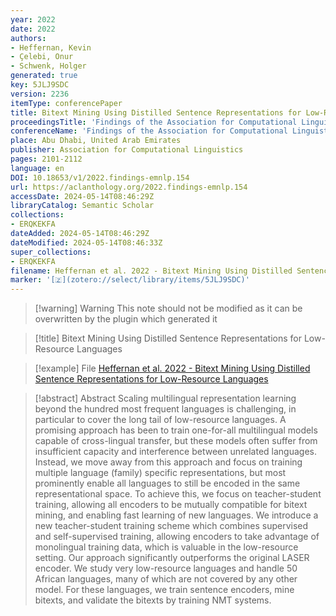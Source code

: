 ```yaml
---
year: 2022
date: 2022
authors:
- Heffernan, Kevin
- Çelebi, Onur
- Schwenk, Holger
generated: true
key: 5JLJ9SDC
version: 2236
itemType: conferencePaper
title: Bitext Mining Using Distilled Sentence Representations for Low-Resource Languages
proceedingsTitle: 'Findings of the Association for Computational Linguistics: EMNLP 2022'
conferenceName: 'Findings of the Association for Computational Linguistics: EMNLP 2022'
place: Abu Dhabi, United Arab Emirates
publisher: Association for Computational Linguistics
pages: 2101-2112
language: en
DOI: 10.18653/v1/2022.findings-emnlp.154
url: https://aclanthology.org/2022.findings-emnlp.154
accessDate: 2024-05-14T08:46:29Z
libraryCatalog: Semantic Scholar
collections:
- ERQKEKFA
dateAdded: 2024-05-14T08:46:29Z
dateModified: 2024-05-14T08:46:33Z
super_collections:
- ERQKEKFA
filename: Heffernan et al. 2022 - Bitext Mining Using Distilled Sentence Representations for Low-Resource Languages
marker: '[🇿](zotero://select/library/items/5JLJ9SDC)'
---
```



 > 
 > \[!warning\] Warning
 > This note should not be modified as it can be overwritten by the plugin which generated it

 > 
 > \[!title\] Bitext Mining Using Distilled Sentence Representations for Low-Resource Languages

 > 
 > \[!example\] File
 > [Heffernan et al. 2022 - Bitext Mining Using Distilled Sentence Representations for Low-Resource Languages](Heffernan%20et%20al.%202022%20-%20Bitext%20Mining%20Using%20Distilled%20Sentence%20Representations%20for%20Low-Resource%20Languages.pdf)

 > 
 > \[!abstract\] Abstract
 > Scaling multilingual representation learning beyond the hundred most frequent languages is challenging, in particular to cover the long tail of low-resource languages. A promising approach has been to train one-for-all multilingual models capable of cross-lingual transfer, but these models often suffer from insufficient capacity and interference between unrelated languages. Instead, we move away from this approach and focus on training multiple language (family) specific representations, but most prominently enable all languages to still be encoded in the same representational space. To achieve this, we focus on teacher-student training, allowing all encoders to be mutually compatible for bitext mining, and enabling fast learning of new languages. We introduce a new teacher-student training scheme which combines supervised and self-supervised training, allowing encoders to take advantage of monolingual training data, which is valuable in the low-resource setting. Our approach significantly outperforms the original LASER encoder. We study very low-resource languages and handle 50 African languages, many of which are not covered by any other model. For these languages, we train sentence encoders, mine bitexts, and validate the bitexts by training NMT systems.
